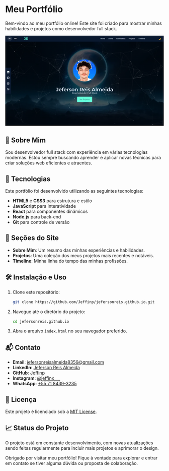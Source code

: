 # Meu Portfólio

Bem-vindo ao meu portfólio online! Este site foi criado para mostrar minhas habilidades e projetos como desenvolvedor full stack.

![Screenshot do Site](https://github.com/Jeffinp/jefersonreis.github.io/blob/main/src/image/site.png)

## 🚀 Sobre Mim

Sou desenvolvedor full stack com experiência em várias tecnologias modernas. Estou sempre buscando aprender e aplicar novas técnicas para criar soluções web eficientes e atraentes.

## 🌟 Tecnologias

Este portfólio foi desenvolvido utilizando as seguintes tecnologias:

- **HTML5** e **CSS3** para estrutura e estilo
- **JavaScript** para interatividade
- **React** para componentes dinâmicos
- **Node.js** para back-end
- **Git** para controle de versão

## 📂 Seções do Site

- **Sobre Mim**: Um resumo das minhas experiências e habilidades.
- **Projetos**: Uma coleção dos meus projetos mais recentes e notáveis.
- **Timeline**: Minha linha do tempo das minhas profissões.

## 🛠️ Instalação e Uso

1. Clone este repositório:

   ```bash
   git clone https://github.com/Jeffinp/jefersonreis.github.io.git
   ```

2. Navegue até o diretório do projeto:

   ```bash
   cd jefersonreis.github.io
   ```

3. Abra o arquivo `index.html` no seu navegador preferido.

## 📬 Contato

- **Email**: [jefersonreisalmeida8356@gmail.com](mailto:jefersonreisalmeida8356@gmail.com)
- **LinkedIn**: [Jeferson Reis Almeida](https://www.linkedin.com/in/jeferson-reis-877a942b7/)
- **GitHub**: [Jeffinp](https://github.com/Jeffinp)
- **Instagram**: [@jeffinx___](https://www.instagram.com/jeffinx___/)
- **WhatsApp**: [+55 71 8439-3235](https://wa.me/557184393235)

## 📝 Licença

Este projeto é licenciado sob a [MIT License](LICENSE).

## 📈 Status do Projeto

O projeto está em constante desenvolvimento, com novas atualizações sendo feitas regularmente para incluir mais projetos e aprimorar o design.

Obrigado por visitar meu portfólio! Fique à vontade para explorar e entrar em contato se tiver alguma dúvida ou proposta de colaboração.
